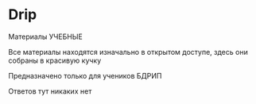 # Drip
Материалы УЧЕБНЫЕ

Все материалы находятся изначально в открытом доступе, здесь они собраны в красивую кучку

Предназначено только для учеников БДРИП 

Ответов тут никаких нет
